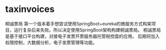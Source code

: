 # taxinvoices
桐诚票局
第一个版本着手想尝试使用SpringBoot+eureka的微服务方式构架项目，运行复杂后来失败。所以决定使用SpringBoot架构构建桐诚票局。
桐诚票局是基于接口平台构建，对接电子发票开票服务器托管税控盘的应用。
后期将加入权限控制，大数据分析，电子发票管理等功能。
